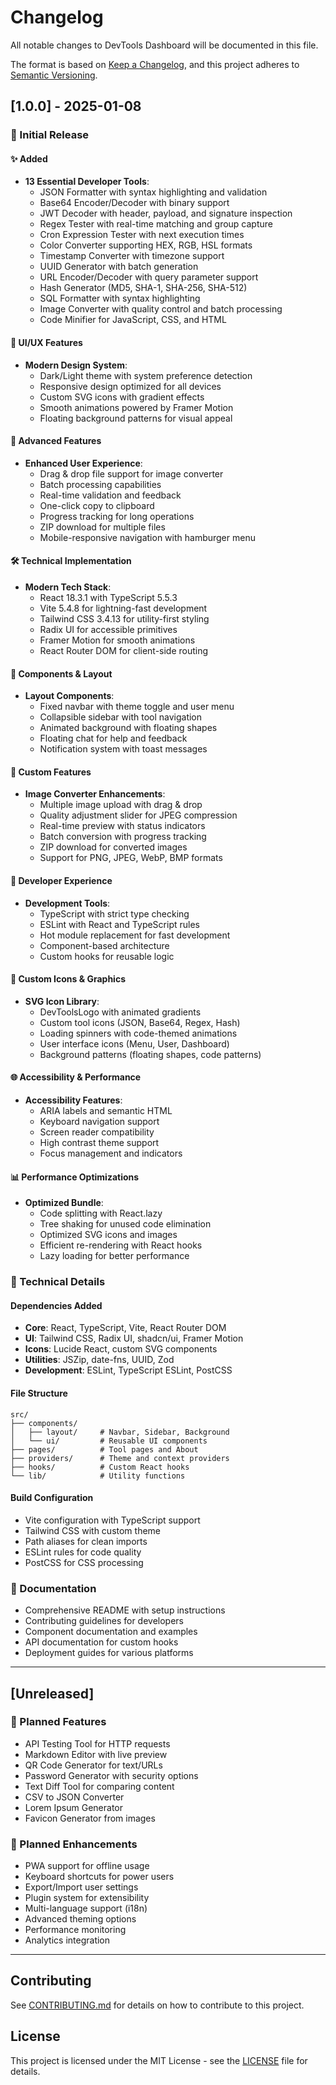 # Changelog

All notable changes to DevTools Dashboard will be documented in this file.

The format is based on [Keep a Changelog](https://keepachangelog.com/en/1.0.0/),
and this project adheres to [Semantic Versioning](https://semver.org/spec/v2.0.0.html).

## [1.0.0] - 2025-01-08

### 🎉 Initial Release

#### ✨ Added
- **13 Essential Developer Tools**:
  - JSON Formatter with syntax highlighting and validation
  - Base64 Encoder/Decoder with binary support
  - JWT Decoder with header, payload, and signature inspection
  - Regex Tester with real-time matching and group capture
  - Cron Expression Tester with next execution times
  - Color Converter supporting HEX, RGB, HSL formats
  - Timestamp Converter with timezone support
  - UUID Generator with batch generation
  - URL Encoder/Decoder with query parameter support
  - Hash Generator (MD5, SHA-1, SHA-256, SHA-512)
  - SQL Formatter with syntax highlighting
  - Image Converter with quality control and batch processing
  - Code Minifier for JavaScript, CSS, and HTML

#### 🎨 UI/UX Features
- **Modern Design System**:
  - Dark/Light theme with system preference detection
  - Responsive design optimized for all devices
  - Custom SVG icons with gradient effects
  - Smooth animations powered by Framer Motion
  - Floating background patterns for visual appeal

#### 🚀 Advanced Features
- **Enhanced User Experience**:
  - Drag & drop file support for image converter
  - Batch processing capabilities
  - Real-time validation and feedback
  - One-click copy to clipboard
  - Progress tracking for long operations
  - ZIP download for multiple files
  - Mobile-responsive navigation with hamburger menu

#### 🛠️ Technical Implementation
- **Modern Tech Stack**:
  - React 18.3.1 with TypeScript 5.5.3
  - Vite 5.4.8 for lightning-fast development
  - Tailwind CSS 3.4.13 for utility-first styling
  - Radix UI for accessible primitives
  - Framer Motion for smooth animations
  - React Router DOM for client-side routing

#### 📱 Components & Layout
- **Layout Components**:
  - Fixed navbar with theme toggle and user menu
  - Collapsible sidebar with tool navigation
  - Animated background with floating shapes
  - Floating chat for help and feedback
  - Notification system with toast messages

#### 🎯 Custom Features
- **Image Converter Enhancements**:
  - Multiple image upload with drag & drop
  - Quality adjustment slider for JPEG compression
  - Real-time preview with status indicators
  - Batch conversion with progress tracking
  - ZIP download for converted images
  - Support for PNG, JPEG, WebP, BMP formats

#### 🔧 Developer Experience
- **Development Tools**:
  - TypeScript with strict type checking
  - ESLint with React and TypeScript rules
  - Hot module replacement for fast development
  - Component-based architecture
  - Custom hooks for reusable logic

#### 🎨 Custom Icons & Graphics
- **SVG Icon Library**:
  - DevToolsLogo with animated gradients
  - Custom tool icons (JSON, Base64, Regex, Hash)
  - Loading spinners with code-themed animations
  - User interface icons (Menu, User, Dashboard)
  - Background patterns (floating shapes, code patterns)

#### 🌐 Accessibility & Performance
- **Accessibility Features**:
  - ARIA labels and semantic HTML
  - Keyboard navigation support
  - Screen reader compatibility
  - High contrast theme support
  - Focus management and indicators

#### 📊 Performance Optimizations
- **Optimized Bundle**:
  - Code splitting with React.lazy
  - Tree shaking for unused code elimination
  - Optimized SVG icons and images
  - Efficient re-rendering with React hooks
  - Lazy loading for better performance

### 🔧 Technical Details

#### Dependencies Added
- **Core**: React, TypeScript, Vite, React Router DOM
- **UI**: Tailwind CSS, Radix UI, shadcn/ui, Framer Motion
- **Icons**: Lucide React, custom SVG components
- **Utilities**: JSZip, date-fns, UUID, Zod
- **Development**: ESLint, TypeScript ESLint, PostCSS

#### File Structure
```
src/
├── components/
│   ├── layout/     # Navbar, Sidebar, Background
│   └── ui/         # Reusable UI components
├── pages/          # Tool pages and About
├── providers/      # Theme and context providers
├── hooks/          # Custom React hooks
└── lib/            # Utility functions
```

#### Build Configuration
- Vite configuration with TypeScript support
- Tailwind CSS with custom theme
- Path aliases for clean imports
- ESLint rules for code quality
- PostCSS for CSS processing

### 📝 Documentation
- Comprehensive README with setup instructions
- Contributing guidelines for developers
- Component documentation and examples
- API documentation for custom hooks
- Deployment guides for various platforms

---

## [Unreleased]

### 🔮 Planned Features
- API Testing Tool for HTTP requests
- Markdown Editor with live preview
- QR Code Generator for text/URLs
- Password Generator with security options
- Text Diff Tool for comparing content
- CSV to JSON Converter
- Lorem Ipsum Generator
- Favicon Generator from images

### 🚀 Planned Enhancements
- PWA support for offline usage
- Keyboard shortcuts for power users
- Export/Import user settings
- Plugin system for extensibility
- Multi-language support (i18n)
- Advanced theming options
- Performance monitoring
- Analytics integration

---

## Contributing

See [CONTRIBUTING.md](CONTRIBUTING.md) for details on how to contribute to this project.

## License

This project is licensed under the MIT License - see the [LICENSE](LICENSE) file for details.
